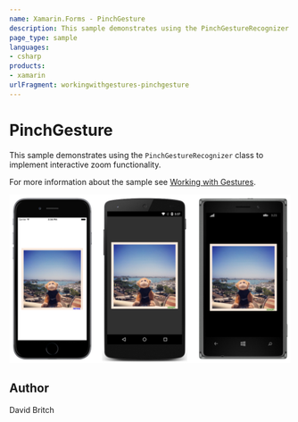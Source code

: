 ```yaml
---
name: Xamarin.Forms - PinchGesture
description: This sample demonstrates using the PinchGestureRecognizer class to implement interactive zoom functionality.
page_type: sample
languages:
- csharp
products:
- xamarin
urlFragment: workingwithgestures-pinchgesture
---
```

# PinchGesture

This sample demonstrates using the `PinchGestureRecognizer` class to implement interactive zoom functionality.

For more information about the sample see [Working with Gestures](http://developer.xamarin.com/guides/cross-platform/xamarin-forms/working-with/gestures/).

![PinchGesture application screenshot](Screenshots/01All.png "PinchGesture application screenshot")

## Author

David Britch

